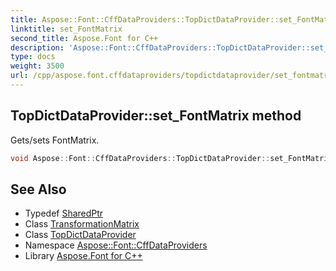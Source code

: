 ```yaml
---
title: Aspose::Font::CffDataProviders::TopDictDataProvider::set_FontMatrix method
linktitle: set_FontMatrix
second_title: Aspose.Font for C++
description: 'Aspose::Font::CffDataProviders::TopDictDataProvider::set_FontMatrix method. Gets/sets FontMatrix in C++.'
type: docs
weight: 3500
url: /cpp/aspose.font.cffdataproviders/topdictdataprovider/set_fontmatrix/
---
```

## TopDictDataProvider::set_FontMatrix method


Gets/sets FontMatrix.

```cpp
void Aspose::Font::CffDataProviders::TopDictDataProvider::set_FontMatrix(System::SharedPtr<TransformationMatrix> value)
```

## See Also

* Typedef [SharedPtr](../../../system/sharedptr/)
* Class [TransformationMatrix](../../../aspose.font/transformationmatrix/)
* Class [TopDictDataProvider](../)
* Namespace [Aspose::Font::CffDataProviders](../../)
* Library [Aspose.Font for C++](../../../)
